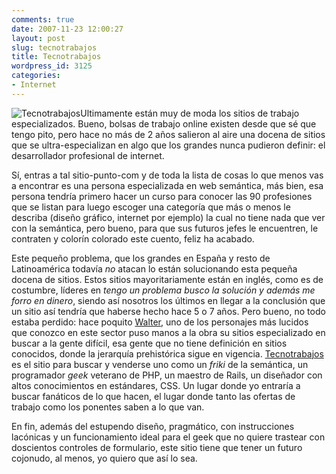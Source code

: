 ```yaml
---
comments: true
date: 2007-11-23 12:00:27
layout: post
slug: tecnotrabajos
title: Tecnotrabajos
wordpress_id: 3125
categories:
- Internet
---
```


![Tecnotrabajos](http://www.minid.net/images/tecnotrabajos.jpg)Ultimamente están muy de moda los sitios de trabajo especializados. Bueno, bolsas de trabajo online existen desde que sé que tengo pito, pero hace no más de 2 años salieron al aire una docena de sitios que se ultra-especializan en algo que los grandes nunca pudieron definir: el desarrollador profesional de internet.





Sí, entras a tal sitio-punto-com y de toda la lista de cosas lo que menos vas a encontrar es una persona especializada en web semántica, más bien, esa persona tendría primero hacer un curso para conocer las 90 profesiones que se listan para luego escoger una categoría que más o menos le describa (diseño gráfico, internet por ejemplo) la cual no tiene nada que ver con la semántica, pero bueno, para que sus futuros jefes le encuentren, le contraten y colorín colorado este cuento, feliz ha acabado.





Este pequeño problema, que los grandes en España y resto de Latinoamérica todavía _no_ atacan lo están solucionando esta pequeña docena de sitios. Estos sitios mayoritariamente están en inglés, como es de costumbre, líderes en _tengo un problema busco la solución y además me forro en dinero_, siendo así nosotros los últimos en llegar a la conclusión que un sitio así tendría que haberse hecho hace 5 o 7 años. Pero bueno, no todo estaba perdido: hace poquito [Walter](http://www.htmllife.com), uno de los personajes más lucidos que conozco en este sector puso manos a la obra su sitios especializado en buscar a la gente difícil, esa gente que no tiene definición en sitios conocidos, donde la jerarquía prehistórica sigue en vigencia. [Tecnotrabajos](http://www.tecnotrabajos.com) es el sitio para buscar y venderse uno como un _friki_ de la semántica, un programador _geek_ veterano de PHP, un maestro de Rails, un diseñador con altos conocimientos en estándares, CSS. Un lugar donde yo entraría a buscar fanáticos de lo que hacen, el lugar donde tanto las ofertas de trabajo como los ponentes saben a lo que van.





En fin, además del estupendo diseño, pragmático, con instrucciones lacónicas y un funcionamiento ideal para el geek que no quiere trastear con doscientos controles de formulario, este sitio tiene que tener un futuro cojonudo, al menos, yo quiero que así lo sea.
